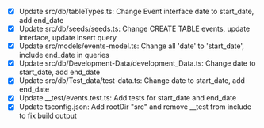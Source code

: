 - [x] Update src/db/tableTypes.ts: Change Event interface date to start_date, add end_date
- [x] Update src/db/seeds/seeds.ts: Change CREATE TABLE events, update interface, update insert query
- [x] Update src/models/events-model.ts: Change all 'date' to 'start_date', include end_date in queries
- [x] Update src/db/Development-Data/development_Data.ts: Change date to start_date, add end_date
- [x] Update src/db/Test_data/test-data.ts: Change date to start_date, add end_date
- [x] Update \_\_test/events.test.ts: Add tests for start_date and end_date
- [x] Update tsconfig.json: Add rootDir "src" and remove __test from include to fix build output
